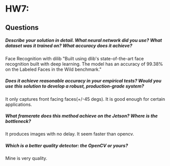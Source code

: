 # HW7:
## Questions
##### Describe your solution in detail. What neural network did you use? What dataset was it trained on? What accuracy does it achieve?
Face Recognition with dilib "Built using dlib's state-of-the-art face recognition built with deep learning. The model has an accuracy of 99.38% on the Labeled Faces in the Wild benchmark."

##### Does it achieve reasonable accuracy in your empirical tests? Would you use this solution to develop a robust, production-grade system?
It only captures front facing faces(+/-45 degs). It is good enough for certain applications.

##### What framerate does this method achieve on the Jetson? Where is the bottleneck?
It produces images with no delay. It seem faster than opencv.

##### Which is a better quality detector: the OpenCV or yours?
Mine is very quality.

